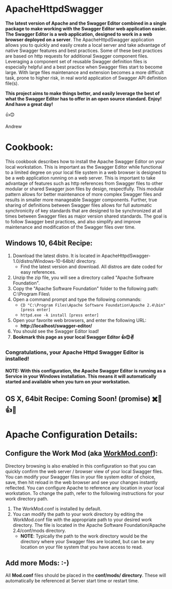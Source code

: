 # ApacheHttpdSwagger
__The latest version of Apache and the Swagger Editor combined in a single package to make working with the Swagger Editor web application easier.__  __The Swagger Editor is a web application, designed to work in a web browser deployed on a server__.  The ApacheHttpdSwagger application allows you to quickly and easily create a local server and take advantage of native Swagger features and best practices.  Some of these best practices are based on http requests for additional Swagger component files.  Leveraging a component set of reusable Swagger definition files is especially helpful and a best practice when Swagger files start to become large.  With large files maintenance and extension becomes a more difficult task, prone to higher risk, in real world application of Swagger API definition file(s).  

__This project aims to make things better, and easily leverage the best of what the Swagger Editor has to offer in an open source standard.  Enjoy!  And have a great day!__

👍😊

Andrew

# Cookbook:
This cookbook describes how to install the Apache Swagger Editor on your local workstation.  This is important as the Swagger Editor while functional to a limited degree on your local file system in a web browser is designed to be a web application running on a web server.  This is important to take advantage of features such as http references from Swagger files to other modular or shared Swagger json files by design, respectfully.  This modular pattern allows for better maintenance of more complex Swagger files and results in smaller more manageable Swagger components.  Further, true sharing of definitions between Swagger files allows for full automatic synchronicity of key standards that are designed to be synchronized at all times between Swagger files as major version shared standards.  The goal is to follow Swagger best practices, and also simplify and improve maintenance and modification of the Swagger files over time.

## Windows 10, 64bit Recipe:
1. Download the latest distro.  It is located in ApacheHttpdSwagger-1.0/distro/Windows-10-64bit/ directory.  
    * Find the latest version and download.  All distros are date coded for easy references.
1. Unzip the zip file, you will see a directory called "Apache Software Foundation".
1. Copy the "Apache Software Foundation" folder to the following path:  C:\Program Files\
1. Open a command prompt and type the following commands:
    * `CD "C:\Program Files\Apache Software Foundation\Apache 2.4\bin" [press enter]`
    * `httpd.exe -k install [press enter]`
1. Open your favorite web browsers, and enter the following URL:
    * __http://localhost/swagger-editor/__
1. You should see the Swagger Editor load!
1. __Bookmark this page as your local Swagger Editor 👍😊✌️__

### Congratulations, your Apache Httpd Swagger Editor is installed!
#### NOTE:  With this configuration, the Apache Swagger Editor is running as a Service in your Windows installation.  This means it will automatically started and available when you turn on your workstation.

## OS X, 64bit Recipe: Coming Soon! (promise) ✖️🍎👍😊

# Apache Configuration Details:
## Configure the Work Mod (aka [WorkMod.conf](https://raw.githubusercontent.com/asouthwick/ApacheHttpdSwagger/master/ApacheHttpdSwagger-1.0/build/Windows-10-64bit/Apache%20Software%20Foundation/Apache%202.4/conf/mods/WorkMod.conf)):
Directory browsing is also enabled in this configuration so that you can quickly confirm the web server / browser view of your local Swagger files.  You can modify your Swagger files in your file system editor of choice, save, then hit reload in the web browser and see your changes instantly reflected.  You can configure Apache to reference any location in your local workstation.  To change the path, refer to the following instructions for your work directory path.

1. The WorkMod.conf is installed by default.
1. You can modify the path to your work directory by editing the WorkMod.conf file with the appropriate path to your desired work directory.  The file is located in the Apache Software Foundation/Apache 2.4/conf/mods directory.  
   * __NOTE__: Typically the path to the work directory would be the directory where your Swagger files are located, but can be any location on your file system that you have access to read.

## Add more Mods: :-)
All __Mod.conf__ files should be placed in the __conf/mods/ directory__.  These will automatically be referenced at Server start time or restart time.
